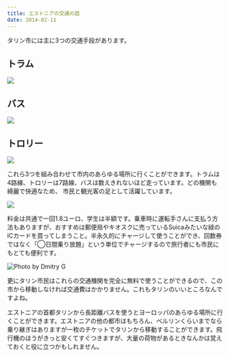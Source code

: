 ```yaml
---
title: エストニアの交通の話
date: 2014-02-11
---
```


タリン市には主に3つの交通手段があります。

## トラム

![](https://photos.xar.sh/10876645226_6710d8e08e_h.jpg)

## バス

![](https://photos.xar.sh/10876774164_b1404764a7_h.jpg)

## トロリー

![](https://photos.xar.sh/10876635845_43e95fbb10_h.jpg)

これら3つを組み合わせて市内のあらゆる場所に行くことができます。トラムは4路線、トロリーは7路線、バスは数えきれないほど走っています。どの機関も綺麗で快適なため、
市民と観光客の足として活躍しています。

![](https://photos.xar.sh/10877138793_2218977312_k.jpg)

料金は共通で一回1.8ユーロ、学生は半額です。乗車時に運転手さんに支払う方法もありますが、おすすめは郵便局やキオスクに売っているSuicaみたいな緑のICカードを買ってしまうこと。半永久的にチャージして使うことができ、回数券ではなく「◯日間乗り放題」という単位でチャージするので旅行者にも市民にもとても便利です。

![Photo by Dmitry G](https://upload.wikimedia.org/wikipedia/commons/6/61/Laser-optical_ticket_reader_in_Tallinn.JPG)

更にタリン市民はこれらの交通機関を完全に無料で使うことができるので、この市から移動しなければ交通費はかかりません。これもタリンのいいところなんですよね。

エストニアの首都タリンから長距離バスを使うとヨーロッパのあらゆる場所に行くことができます。エストニアの他の都市はもちろん、ベルリンくらいまでなら乗り継ぎはありますが一枚のチケットでタリンから移動することができます。飛行機のほうがきっと安くてすぐつきますが、大量の荷物があるときなんかは覚えておくと役に立つかもしれません。
